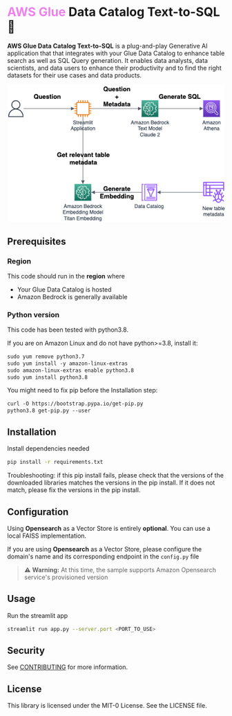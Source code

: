 # <font color="violet">AWS Glue</font> Data Catalog Text-to-SQL 👾

**AWS Glue Data Catalog Text-to-SQL** is a plug-and-play Generative AI application that that integrates with your Glue Data Catalog to enhance table search as well as SQL Query generation. It enables data analysts, data scientists, and data users to enhance their productivity and to find the right datasets for their use cases and data products.

![](architecture.png)

## Prerequisites
### Region
This code should run in the **region** where
- Your Glue Data Catalog is hosted
- Amazon Bedrock is generally available 

### Python version
This code has been tested with python3.8.

If you are on Amazon Linux and do not have python>=3.8, install it:
```
sudo yum remove python3.7
sudo yum install -y amazon-linux-extras
sudo amazon-linux-extras enable python3.8
sudo yum install python3.8
```
You might need to fix pip before the Installation step:
```
curl -O https://bootstrap.pypa.io/get-pip.py
python3.8 get-pip.py --user
```

## Installation
Install dependencies needed
```bash
pip install -r requirements.txt
```

Troubleshooting: if this pip install fails, please check that the versions of the downloaded libraries matches the versions in the pip install. If it does not match, please fix the versions in the pip install.

## Configuration

Using **Opensearch** as a Vector Store is entirely **optional**. You can use a local FAISS implementation.

If you are using **Opensearch** as a Vector Store, please configure the domain's name and its corresponding endpoint in the ```config.py``` file

> ⚠️ **Warning:** At this time, the sample supports Amazon Opensearch service's provisioned version

## Usage

Run the streamlit app

``` bash
streamlit run app.py --server.port <PORT_TO_USE>
```

## Security

See [CONTRIBUTING](CONTRIBUTING.md#security-issue-notifications) for more information.

## License

This library is licensed under the MIT-0 License. See the LICENSE file.